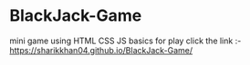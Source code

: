 # BlackJack-Game
mini game using HTML CSS JS basics
for play click the link :- https://sharikkhan04.github.io/BlackJack-Game/
